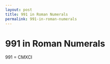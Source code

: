 ```yaml
---
layout: post
title: 991 in Roman Numerals
permalink: 991-in-roman-numerals
---
```


# 991 in Roman Numerals

991 = CMXCI

